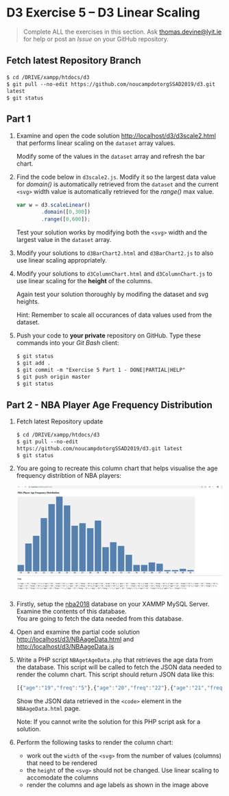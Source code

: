 # D3 Exercise 5 – D3 Linear Scaling
		
> Complete ALL the exercises in this section. Ask thomas.devine@lyit.ie for help or post an *Issue* on your GitHub repository.

## Fetch latest Repository Branch

```
$ cd /DRIVE/xampp/htdocs/d3
$ git pull --no-edit https://github.com/noucampdotorgSSAD2019/d3.git latest
$ git status

```


## Part 1

1.	Examine and open the code solution [http://localhost/d3/d3scale2.html](http://localhost/d3/d3scale2.html) that performs linear scaling on the `dataset` array values.

    Modify some of the values in the ``dataset`` array and refresh the bar chart.

1.  Find the code below in `d3scale2.js`.  Modify it so the largest data value for _domain()_ is automatically retrieved from the `dataset` and the current `<svg>` width value is automatically retrieved for the _range()_ max value.

    ```javascript
    var w = d3.scaleLinear()
            .domain([0,300])
            .range([0,600]); 
    ```

    Test your solution works by modifying both the `<svg>` width and the largest value in the `dataset` array.

1.  Modify your solutions to `d3BarChart2.html` and `d3BarChart2.js` to also use linear scaling appropriately.

1.  Modify your solutions to `d3ColumnChart.html` and `d3ColumnChart.js` to use linear scaling for the **height** of the columns.
    
    Again test your solution thoroughly by modifing the dataset and svg heights.

    Hint: Remember to scale all occurances of data values used from the dataset.

1.	Push your code to **your private** repository on GitHub.  Type these commands into your *Git Bash* client:

    ```
    $ git status
    $ git add .
    $ git commit -m "Exercise 5 Part 1 - DONE|PARTIAL|HELP"
    $ git push origin master
    $ git status

    ```


## Part 2 - NBA Player Age Frequency Distribution

1.  Fetch latest Repository update

    ```
    $ cd /DRIVE/xampp/htdocs/d3
    $ git pull --no-edit https://github.com/noucampdotorgSSAD2019/d3.git latest
    $ git status

    ```

1.  You are going to recreate this column chart that helps visualise the age frequency distribtion of NBA players:

    ![](../images/NBAageData_html.png)

1.  Firstly, setup the [nba2018](../nba2018.sql) database on your XAMMP MySQL Server.  Examine the contents of this database.  
    You are going to fetch the data needed from this database.

1.	Open and examine the partial code solution [http://localhost/d3/NBAageData.html](http://localhost/d3/NBAageData.html) and [http://localhost/d3/NBAageData.js](http://localhost/d3/NBAageData.js)

1.  Write a PHP script `NBAgetAgeData.php` that retrieves the age data from the database.  This script will be called to fetch the JSON data needed to render the column chart.  This script should return JSON data like this:

    ```javascript
    [{"age":"19","freq":"5"},{"age":"20","freq":"22"},{"age":"21","freq":"28"},{"age":"22","freq":"42"},{"age":"23","freq":"53"},{"age":"24","freq":"61"},{"age":"25","freq":"52"},{"age":"26","freq":"36"},{"age":"27","freq":"38"},{"age":"28","freq":"34"},{"age":"29","freq":"40"},{"age":"30","freq":"19"},{"age":"31","freq":"23"},{"age":"32","freq":"20"},{"age":"33","freq":"13"},{"age":"34","freq":"5"},{"age":"35","freq":"5"},{"age":"36","freq":"7"},{"age":"37","freq":"6"},{"age":"38","freq":"1"},{"age":"39","freq":"1"},{"age":"40","freq":"2"},{"age":"41","freq":"1"}]
    ```

    Show the JSON data retrieved in the `<code>` element in the `NBAageData.html` page.

    Note: If you cannot write the solution for this PHP script ask for a solution.

1.  Perform the following tasks to render the column chart:

    - work out the `width` of the `<svg>` from the number of values (columns) that need to be rendered
    - the `height` of the `<svg>` should not be changed.  Use linear scaling to accomodate the columns
    - render the columns and age labels as shown in the image above 

